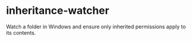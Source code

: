 # inheritance-watcher
Watch a folder in Windows and ensure only inherited permissions apply to its contents.
